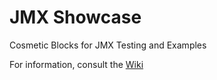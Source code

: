 # JMX Showcase
 Cosmetic Blocks for JMX Testing and Examples
 
 For information, consult the [Wiki](https://github.com/grondag/json-model-extensions/wiki)
